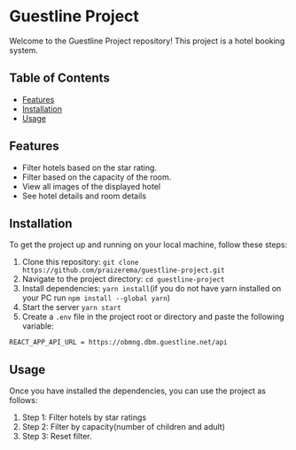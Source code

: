 # Guestline Project

Welcome to the Guestline Project repository! This project is a hotel booking system.

## Table of Contents

- [Features](#features)
- [Installation](#installation)
- [Usage](#usage)

## Features

- Filter hotels based on the star rating.
- Filter based on the capacity of the room.
- View all images of the displayed hotel
- See hotel details and room details

## Installation

To get the project up and running on your local machine, follow these steps:

1. Clone this repository: `git clone https://github.com/praizerema/guestline-project.git`
2. Navigate to the project directory: `cd guestline-project`
3. Install dependencies: `yarn install`(if you do not have yarn installed on your PC run `npm install --global yarn`)
4. Start the server `yarn start`
5. Create a `.env` file in the project root or directory and paste the following variable:

`REACT_APP_API_URL = https://obmng.dbm.guestline.net/api`

## Usage

Once you have installed the dependencies, you can use the project as follows:

1. Step 1: Filter hotels by star ratings
2. Step 2: Filter by capacity(number of children and adult)
3. Step 3: Reset filter.
